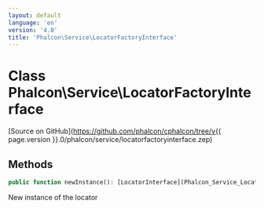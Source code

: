 ```yaml
---
layout: default
language: 'en'
version: '4.0'
title: 'Phalcon\Service\LocatorFactoryInterface'
---
```

# Class **Phalcon\Service\LocatorFactoryInterface**

[Source on GitHub](https://github.com/phalcon/cphalcon/tree/v{{ page.version }}.0/phalcon/service/locatorfactoryinterface.zep)

## Methods
```php
public function newInstance(): [LocatorInterface](Phalcon_Service_LocatorInterface);
```
New instance of the locator
